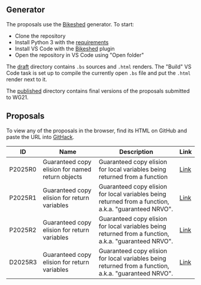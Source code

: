 ## Generator

The proposals use the [Bikeshed](https://tabatkins.github.io/bikeshed) generator. To start:

- Clone the repository
- Install Python 3 with the [requirements](generator/requirements.txt)
- Install VS Code with the [Bikeshed](https://marketplace.visualstudio.com/items?itemName=kainino.bikeshed) plugin
- Open the repository in VS Code using "Open folder"

The [draft](draft) directory contains `.bs` sources and `.html` renders. The "Build" VS Code task is set up to compile the currently open `.bs` file and put the `.html` render next to it.

The [published](published) directory contains final versions of the proposals submitted to WG21.

## Proposals

To view any of the proposals in the browser, find its HTML on GitHub and paste the URL into [GitHack](https://raw.githack.com).

| ID      | Name                                             | Description                                                  | Link                                                         |
| ------- | ------------------------------------------------ | ------------------------------------------------------------ | ------------------------------------------------------------ |
| P2025R0 | Guaranteed copy elision for named return objects | Guaranteed copy elision for local variables being returned from a function | [Link](https://rawcdn.githack.com/Anton3/cpp-proposals/db611c48ca00752969ea03f2d39ef77e5a11e132/draft/d2025r0.html)
| P2025R1 | Guaranteed copy elision for return variables | Guaranteed copy elision for local variables being returned from a function, a.k.a. "guaranteed NRVO". | [Link](https://rawcdn.githack.com/Anton3/cpp-proposals/1244583dcc326519134d46a5c8f27b2735fb7904/published/p2025r1.html)
| P2025R2 | Guaranteed copy elision for return variables | Guaranteed copy elision for local variables being returned from a function, a.k.a. "guaranteed NRVO". | [Link](https://rawcdn.githack.com/Anton3/cpp-proposals/bd3061f731fbdecf1e20379090d147fa1c6ac8f6/published/p2025r2.html) |
| D2025R3 | Guaranteed copy elision for return variables | Guaranteed copy elision for local variables being returned from a function, a.k.a. "guaranteed NRVO". | [Link](https://raw.githack.com/Anton3/cpp-proposals/master/draft/d2025r3.html) |
